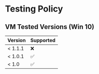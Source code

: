 # Testing Policy

## VM Tested Versions (Win 10)

| Version | Supported          |
| ------- | ------------------ |
| < 1.1.1 | ❌ |
| < 1.0.1 | :white_check_mark: |
| < 1.0   | :white_check_mark: |
